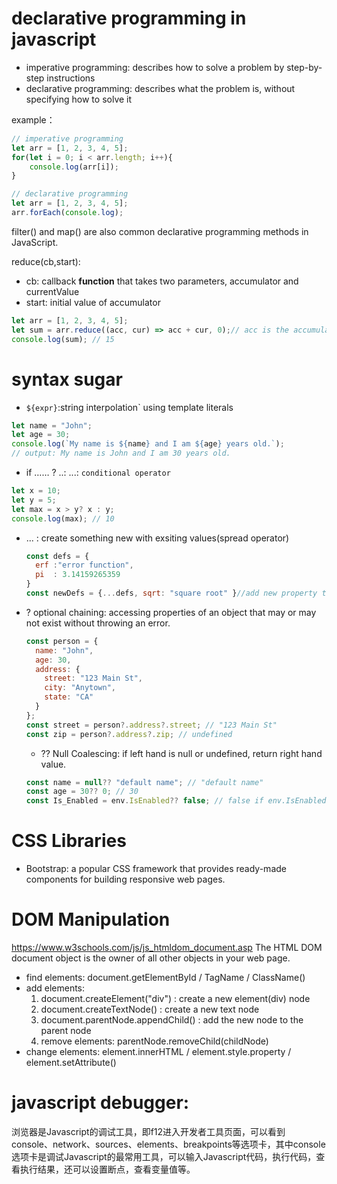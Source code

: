 # declarative programming in javascript

- imperative programming: describes how to solve a problem by step-by-step instructions
- declarative programming: describes what the problem is, without specifying how to solve it    

example： 

```javascript   
// imperative programming
let arr = [1, 2, 3, 4, 5];          
for(let i = 0; i < arr.length; i++){
    console.log(arr[i]);
}

// declarative programming          
let arr = [1, 2, 3, 4, 5];          
arr.forEach(console.log);

``` 

filter() and map() are also common declarative programming methods in JavaScript.

reduce(cb,start):
- cb: callback <b>function</b> that takes two parameters, accumulator and currentValue
- start: initial value of accumulator
  

```javascript       
let arr = [1, 2, 3, 4, 5];          
let sum = arr.reduce((acc, cur) => acc + cur, 0);// acc is the accumulator and cur is the currentValue
console.log(sum); // 15
``` 

# syntax sugar
- `${expr}`:string interpolation` using template literals


```javascript
let name = "John";
let age = 30;
console.log(`My name is ${name} and I am ${age} years old.`);   
// output: My name is John and I am 30 years old.
``` 

- if …… ? ..: ...:   `conditional operator`

```javascript
let x = 10;
let y = 5;
let max = x > y? x : y;
console.log(max); // 10 

```
- ... : create something new with exsiting values(spread operator)
  
  ```javascript
  const defs = {
    erf :"error function",
    pi  : 3.14159265359
  }
  const newDefs = {...defs, sqrt: "square root" }//add new property to defs while keeping the original values by using spread operator
   ```
- ? optional chaining: accessing properties of an object that may or may not exist without throwing an error.
  
  ```javascript
  const person = {
    name: "John",
    age: 30,
    address: {
      street: "123 Main St",
      city: "Anytown",
      state: "CA"
    }
  };
  const street = person?.address?.street; // "123 Main St"
  const zip = person?.address?.zip; // undefined
  ```

  - ?? Null Coalescing: if left hand is null or undefined, return right hand value.
  
  ```javascript
  const name = null?? "default name"; // "default name"
  const age = 30?? 0; // 30
  const Is_Enabled = env.IsEnabled?? false; // false if env.IsEnabled is null or undefined.
  ```

# CSS Libraries
- Bootstrap: a popular CSS framework that provides ready-made components for building responsive web pages.


# DOM Manipulation
<a>https://www.w3schools.com/js/js_htmldom_document.asp</a> 
The HTML DOM document object is the owner of all other objects in your web page.
- find elements: document.getElementById / TagName / ClassName()
- add elements:
  <ol> 
   <li> document.createElement("div") : create a new element(div) node
   <li>document.createTextNode() : create a new text node
   <li>document.parentNode.appendChild() : add the new node to the parent node
   <li> remove elements: parentNode.removeChild(childNode)
  </ol>
- change elements: 
   element.innerHTML / element.style.property / element.setAttribute()


# javascript debugger:
浏览器是Javascript的调试工具，即f12进入开发者工具页面，可以看到console、network、sources、elements、breakpoints等选项卡，其中console选项卡是调试Javascript的最常用工具，可以输入Javascript代码，执行代码，查看执行结果，还可以设置断点，查看变量值等。